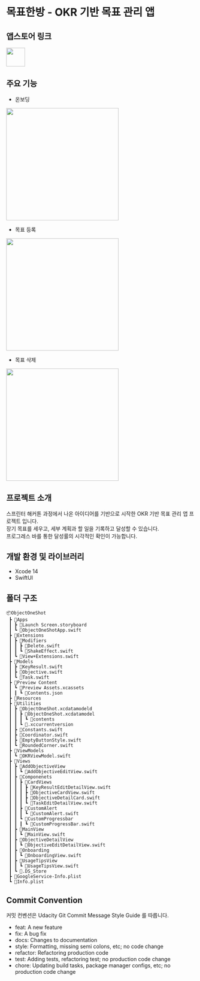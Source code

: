# **목표한방 - OKR 기반 목표 관리 앱**

## 앱스토어 링크

[<img src="https://user-images.githubusercontent.com/22342277/230514542-e8c39751-7a96-4ffd-9175-91b24feb8849.png" height=50>](https://apps.apple.com/us/app/목표한방-okr-기반-관리-앱/id6447925542?ign-itscg=30200&ign-itsct=apps_box_link)

## 주요 기능

* 온보딩
<img src="https://github.com/ObjectOneShot/iOS-ObjectOneShot/assets/22342277/7a191f75-0272-49e7-a4df-9736dbe44271" width="300">

* 목표 등록
<img src="https://github.com/ObjectOneShot/iOS-ObjectOneShot/assets/22342277/6b619967-e623-4b50-af3d-d2b6f5fc7d3d" width="300">

* 목표 삭제
<img src="https://github.com/ObjectOneShot/iOS-ObjectOneShot/assets/22342277/997a06b4-cbd6-4732-bf16-badfc8234663" width="300">

</br>

## **프로젝트 소개**

스프린터 해커톤 과정에서 나온 아이디어를 기반으로 시작한 OKR 기반 목표 관리 앱 프로젝트 입니다.  
장기 목표를 세우고, 세부 계획과 할 일을 기록하고 달성할 수 있습니다.  
프로그레스 바를 통한 달성률의 시각적인 확인이 가능합니다.

## **개발 환경 및 라이브러리**

* Xcode 14
* SwiftUI

## **폴더 구조**

```
📦ObjectOneShot
 ┣ 📂Apps
 ┃ ┣ 📜Launch Screen.storyboard
 ┃ ┗ 📜ObjectOneShotApp.swift
 ┣ 📂Extensions
 ┃ ┣ 📂Modifiers
 ┃ ┃ ┣ 📜Delete.swift
 ┃ ┃ ┗ 📜ShakeEffect.swift
 ┃ ┗ 📜View+Extensions.swift
 ┣ 📂Models
 ┃ ┣ 📜KeyResult.swift
 ┃ ┣ 📜Objective.swift
 ┃ ┗ 📜Task.swift
 ┣ 📂Preview Content
 ┃ ┗ 📂Preview Assets.xcassets
 ┃ ┃ ┗ 📜Contents.json
 ┣ 📂Resources
 ┣ 📂Utilities
 ┃ ┣ 📂ObjectOneShot.xcdatamodeld
 ┃ ┃ ┣ 📂ObjectOneShot.xcdatamodel
 ┃ ┃ ┃ ┗ 📜contents
 ┃ ┃ ┗ 📜.xccurrentversion
 ┃ ┣ 📜Constants.swift
 ┃ ┣ 📜Coordinator.swift
 ┃ ┣ 📜EmptyButtonStyle.swift
 ┃ ┗ 📜RoundedCorner.swift
 ┣ 📂ViewModels
 ┃ ┗ 📜OKRViewModel.swift
 ┣ 📂Views
 ┃ ┣ 📂AddObjectiveView
 ┃ ┃ ┗ 📜AddObjectiveEditView.swift
 ┃ ┣ 📂Componenets
 ┃ ┃ ┣ 📂CardViews
 ┃ ┃ ┃ ┣ 📜KeyResultEditDetailView.swift
 ┃ ┃ ┃ ┣ 📜ObjectiveCardView.swift
 ┃ ┃ ┃ ┣ 📜ObjectiveDetailCard.swift
 ┃ ┃ ┃ ┗ 📜TaskEditDetailView.swift
 ┃ ┃ ┣ 📂CustomAlert
 ┃ ┃ ┃ ┗ 📜CustomAlert.swift
 ┃ ┃ ┗ 📂CustomProgressbar
 ┃ ┃ ┃ ┗ 📜CustomProgressBar.swift
 ┃ ┣ 📂MainView
 ┃ ┃ ┗ 📜MainView.swift
 ┃ ┣ 📂ObjectiveDetailView
 ┃ ┃ ┗ 📜ObjectiveEditDetailView.swift
 ┃ ┣ 📂Onboarding
 ┃ ┃ ┗ 📜OnboardingView.swift
 ┃ ┣ 📂UsageTipsView
 ┃ ┃ ┗ 📜UsageTipsView.swift
 ┃ ┗ 📜.DS_Store
 ┣ 📜GoogleService-Info.plist
 ┗ 📜Info.plist
```

## **Commit Convention**

커밋 컨벤션은 Udacity Git Commit Message Style Guide 를 따릅니다.

* feat: A new feature
* fix: A bug fix
* docs: Changes to documentation
* style: Formatting, missing semi colons, etc; no code change
* refactor: Refactoring production code
* test: Adding tests, refactoring test; no production code change
* chore: Updating build tasks, package manager configs, etc; no production code change

